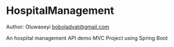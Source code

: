 # HospitalManagement

Author: Oluwaseyi <boboladvat@gmail.com>

An hospital management API demo MVC Project using Spring Boot
